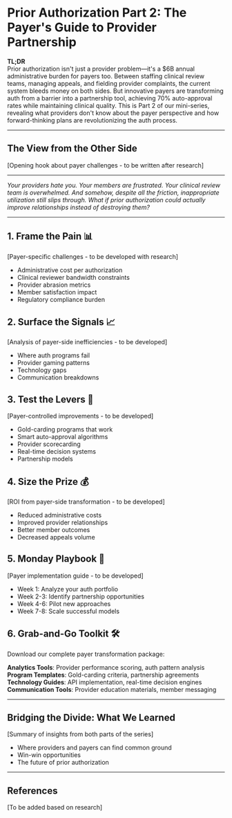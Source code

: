 # Prior Authorization Part 2: The Payer's Guide to Provider Partnership

**TL;DR**  
Prior authorization isn't just a provider problem—it's a $6B annual administrative burden for payers too. Between staffing clinical review teams, managing appeals, and fielding provider complaints, the current system bleeds money on both sides. But innovative payers are transforming auth from a barrier into a partnership tool, achieving 70% auto-approval rates while maintaining clinical quality. This is Part 2 of our mini-series, revealing what providers don't know about the payer perspective and how forward-thinking plans are revolutionizing the auth process.

---

## The View from the Other Side

[Opening hook about payer challenges - to be written after research]

---

*Your providers hate you. Your members are frustrated. Your clinical review team is overwhelmed. And somehow, despite all the friction, inappropriate utilization still slips through. What if prior authorization could actually improve relationships instead of destroying them?*

---

## 1. Frame the Pain 📊

[Payer-specific challenges - to be developed with research]
- Administrative cost per authorization
- Clinical reviewer bandwidth constraints
- Provider abrasion metrics
- Member satisfaction impact
- Regulatory compliance burden

## 2. Surface the Signals 📈

[Analysis of payer-side inefficiencies - to be developed]
- Where auth programs fail
- Provider gaming patterns
- Technology gaps
- Communication breakdowns

## 3. Test the Levers 🔧

[Payer-controlled improvements - to be developed]
- Gold-carding programs that work
- Smart auto-approval algorithms
- Provider scorecarding
- Real-time decision systems
- Partnership models

## 4. Size the Prize 💰

[ROI from payer-side transformation - to be developed]
- Reduced administrative costs
- Improved provider relationships
- Better member outcomes
- Decreased appeals volume

## 5. Monday Playbook 🎯

[Payer implementation guide - to be developed]
- Week 1: Analyze your auth portfolio
- Week 2-3: Identify partnership opportunities
- Week 4-6: Pilot new approaches
- Week 7-8: Scale successful models

## 6. Grab-and-Go Toolkit 🛠️

Download our complete payer transformation package:

**Analytics Tools**: Provider performance scoring, auth pattern analysis
**Program Templates**: Gold-carding criteria, partnership agreements
**Technology Guides**: API implementation, real-time decision engines
**Communication Tools**: Provider education materials, member messaging

---

## Bridging the Divide: What We Learned

[Summary of insights from both parts of the series]
- Where providers and payers can find common ground
- Win-win opportunities
- The future of prior authorization

---

## References

[To be added based on research]